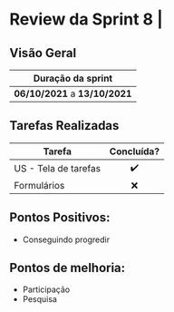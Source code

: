 # Review da Sprint 8  |

## Visão Geral

|        Duração da sprint        |  
| :-----------------------------: | 
| **06/10/2021** a **13/10/2021** |

## Tarefas Realizadas

| Tarefa | Concluída? |
| ------ | :--------: |
| US - Tela de tarefas | :heavy_check_mark:  |
| Formulários | :x: |



## Pontos Positivos:
- Conseguindo progredir 
  

## Pontos de melhoria:
- Participação
- Pesquisa
